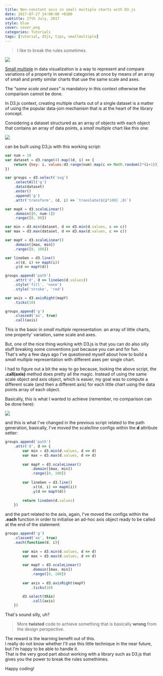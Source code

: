 ```yaml
---
title: Non-constant axis in small multiple charts with D3.js
date: 2017-07-27 14:00:00 +0100
subtitle: 27th July, 2017
style: blue
cover: cover.png
categories: Tutorials
tags: [tutorial, d3js, tips, smallmultiple]
---
```


> I like to break the rules sometimes.

![](/assets/blog/non-constant-axis-in-small-multiple-with-d3/cover.png)

[Small multiple](https://en.wikipedia.org/wiki/Small_multiple) in data visualization is a way to represent and compare variations of a property in several categories at once by means of an array of small and pretty similar charts that use the same scale and axes.

<!-- main_ad -->

The *"same scale and axes"* is mandatory in this context otherwise the comparison cannot be done.

In D3.js context, creating multiple charts out of a single dataset is a matter of using the popular data-join mechanism that is at the heart of the library concept.

Considering a dataset structured as an array of objects with each object that contains an array of data points, a *small multiple* chart like this one:

![](/assets/blog/non-constant-axis-in-small-multiple-with-d3/small_quick_1.png)

can be built using D3.js with this working script:

```javascript
var num = 10
var dataset = d3.range(4).map((d, i) => {
	return {key: i, values:d3.range(num).map(c => Math.random()*(i+1))}
})

var groups = d3.select('svg')
	.selectAll('g')
	.data(dataset)
	.enter()
	.append('g')
	.attr('transform', (d, i) => `translate(${i*100} ,0)`)

var mapX = d3.scaleLinear()
	.domain([0, num-1])
	.range([0, 80])

var min = d3.min(dataset, d => d3.min(d.values, c => c))
var max = d3.max(dataset, d => d3.max(d.values, c => c))

var mapY = d3.scaleLinear()
	.domain([max, min])
	.range([0, 100])

var lineGen = d3.line()
	.x((d, i) => mapX(i))
	.y(d => mapY(d))

groups.append('path')
	.attr('d', d => lineGen(d.values))
	.style('fill', 'none')
	.style('stroke', 'red')

var axis = d3.axisRight(mapY)
	.ticks(10)

groups.append('g')
	.classed('ax', true)
	.call(axis)
```

This is the basic in *small multiple* representation: an array of little charts, one property' variation, same scale and axes.

But, one of the nice thing working with D3.js is that you can do also silly stuff breaking some conventions just because you can and for fun.  
That's why a few days ago I've questioned myself about how to build a *small multiple* representation with different axes per single chart.

I had to figure out a bit the way to go because, looking the above script, the **.call(axis)** method does pretty all the magic. Instead of using the same scale object and axis object, which is easier, my goal was to compute a different scale (and then a different axis) for each little chart using the data points array of each object.

Basically, this is what I wanted to achieve (remember, no comparison can be done here):

![](/assets/blog/non-constant-axis-in-small-multiple-with-d3/small_quick_2.png)

and this is what I've changed in the previous script related to the path generation, basically, I've moved the scale/line configs within the **d** attribute setter:

```javascript
groups.append('path')
	.attr('d', d => {
		var min = d3.min(d.values, d => d)
		var max = d3.max(d.values, d => d)
		
		var mapY = d3.scaleLinear()
			.domain([max, min])
			.range([0, 100])
		
		var lineGen = d3.line()
			.x((d, i) => mapX(i))
			.y(d => mapY(d))
		
		return lineGen(d.values)
	})
```

and the part related to the axis, again, I've moved the configs within the **.each** function in order to initialise an ad-hoc axis object ready to be called at the end of the statement:

```javascript
groups.append('g')
	.classed('ax', true)
	.each(function(d, i){
		
		var min = d3.min(d.values, d => d)
		var max = d3.max(d.values, d => d)
		
		var mapY = d3.scaleLinear()
			.domain([max, min])
			.range([0, 100])
		
		var axis = d3.axisRight(mapY)
			.ticks(10)

		d3.select(this)
			.call(axis)
	})
```

That's sound silly, uh? 

> More **twisted** code to achieve something that is basically **wrong** from the design perspective. 

The reward is the learning benefit out of this.  
I really do not know whether I'll use this little technique in the near future, but I'm happy to be able to handle it.  
That is the very good part about working with a library such as D3.js that gives you the power to break the rules somethimes.

Happy coding! 
